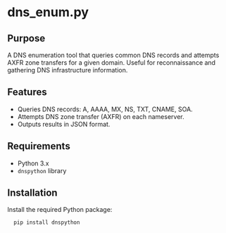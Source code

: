 # dns_enum.py

## Purpose

A DNS enumeration tool that queries common DNS records and attempts AXFR zone transfers for a given domain. Useful for reconnaissance and gathering DNS infrastructure information.

## Features

- Queries DNS records: A, AAAA, MX, NS, TXT, CNAME, SOA.
- Attempts DNS zone transfer (AXFR) on each nameserver.
- Outputs results in JSON format.

## Requirements

- Python 3.x
- `dnspython` library

## Installation

Install the required Python package:

```bash
  pip install dnspython

